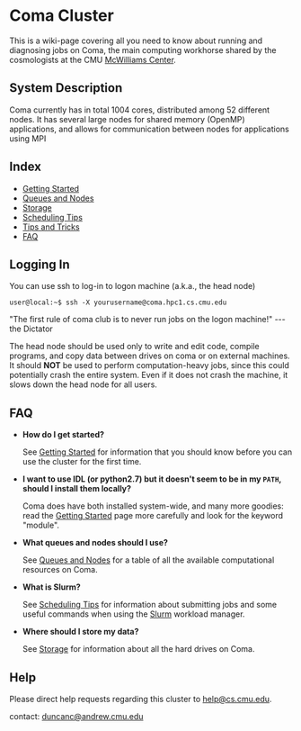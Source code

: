 # Coma Cluster

This is a wiki-page covering all you need to know about running and diagnosing jobs on Coma, the main computing workhorse shared by the cosmologists at the CMU [McWilliams Center](https://www.cmu.edu/cosmology/).


## System Description

Coma currently has in total 1004 cores, distributed among 52 different nodes. It has several large nodes for shared memory (OpenMP) applications, and allows for communication between nodes for applications using MPI


## Index

- [Getting Started](./getting_started.md)
- [Queues and Nodes](./queues_and_nodes.md)
- [Storage](./storage.md)
- [Scheduling Tips](./scheduling_tips.md)
- [Tips and Tricks](./tips_and_tricks.md)
- [FAQ](#faq)


## Logging In

You can use ssh to log-in to logon machine (a.k.a., the head node)

```console
user@local:~$ ssh -X yourusername@coma.hpc1.cs.cmu.edu
```

"The first rule of coma club is to never run jobs on the logon machine!" --- the Dictator
 
The head node should be used only to write and edit code, compile programs, and copy data between drives on coma or on external machines. It should **NOT** be used to perform computation-heavy jobs, since this could potentially crash the entire system. Even if it does not crash the machine, it slows down the head node for all users. 
 

## FAQ <a name="faq"></a>
 
- **How do I get started?**
	
	See [Getting Started](./getting_started.md) for information that you should know before you can use the cluster for the first time.
 
- **I want to use IDL (or python2.7) but it doesn't seem to be in my `PATH`, should I install them locally?**

	Coma does have both installed system-wide, and many more goodies: read the [Getting Started](./getting_started.md) page more carefully and look for the keyword "module".
 
- **What queues and nodes should I use?**

	See [Queues and Nodes](./queues_and_nodes.md) for a table of all the available computational resources on Coma.
 
- **What is Slurm?**

	See [Scheduling Tips](./scheduling_tips.md) for information about submitting jobs and some useful commands when using the [Slurm](https://slurm.schedmd.com/documentation.html) workload manager.
 
- **Where should I store my data?**

	See [Storage](./storage.md) for information about all the hard drives on Coma. 


## Help

Please direct help requests regarding this cluster to [help@cs.cmu.edu](help@cs.cmu.edu).




contact: duncanc@andrew.cmu.edu